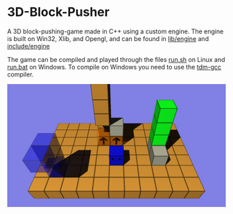 # 3D-Block-Pusher

A 3D block-pushing-game made in C++ using a custom engine. The engine is built on Win32, Xlib, and Opengl, and can be found in [lib/engine](./lib/engine/) and [include/engine](./include/engine)

The game can be compiled and played through the files [run.sh](./run.sh) on Linux and [run.bat](./run.bat) on Windows. To compile on Windows you need to use the [tdm-gcc](https://jmeubank.github.io/tdm-gcc/) compiler.

![](pusher.png)
